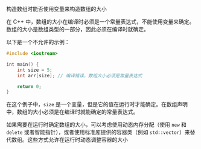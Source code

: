 
构造数组时能否使用变量来构造数组的大小

  
在 C++ 中，数组的大小在编译时必须是一个常量表达式，不能使用变量来确定。数组的大小是数组类型的一部分，因此必须在编译时就确定。

以下是一个不允许的示例：

```cpp
#include <iostream>

int main() {
    int size = 5;
    int arr[size]; // 编译错误，数组大小必须是常量表达式

    return 0;
}
```

在这个例子中，`size` 是一个变量，但是它的值在运行时才能确定。在数组声明中，数组的大小必须是在编译时就能确定的常量表达式。

如果需要在运行时确定数组的大小，可以考虑使用动态内存分配（使用 `new` 和 `delete` 或者智能指针），或者使用标准库提供的容器类（例如 `std::vector`）来替代数组。这些方式允许在运行时动态调整容器的大小